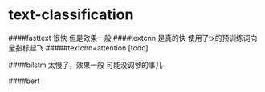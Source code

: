 # text-classification


####fasttext
很快 但是效果一般
####textcnn
是真的快
使用了tx的预训练词向量指标起飞
#####textcnn+attention [todo]

####bilstm 
太慢了，效果一般 可能没调参的事儿

####bert 




